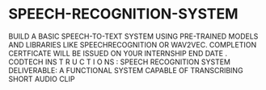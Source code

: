 # SPEECH-RECOGNITION-SYSTEM
BUILD A BASIC SPEECH-TO-TEXT SYSTEM USING PRE-TRAINED MODELS AND LIBRARIES LIKE SPEECHRECOGNITION OR WAV2VEC.  COMPLETION CERTFICATE WILL BE ISSUED ON Y0UR INTERNSHIP  END DATE .  CODTECH  INS T R U C T I O NS : SPEECH  RECOGNITION  SYSTEM  DELIVERABLE: A FUNCTIONAL SYSTEM CAPABLE OF TRANSCRIBING SHORT AUDIO CLIP
